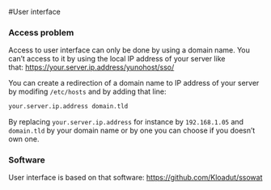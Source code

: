 #User interface

### Access problem

Access to user interface can only be done by using a domain name. You can’t access to it by using the local IP address of your server like that: https://your.server.ip.address/yunohost/sso/

You can create a redirection of a domain name to IP address of your server by modifing `/etc/hosts` and by adding that line:

```bash
your.server.ip.address domain.tld
```

By replacing `your.server.ip.address` for instance by `192.168.1.05` and `domain.tld` by your domain name or by one you can choose if you doesn’t own one.

### Software

User interface is based on that software: https://github.com/Kloadut/ssowat